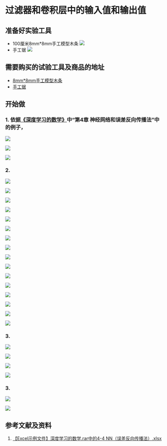 # 过滤器和卷积层中的输入值和输出值

## 准备好实验工具

- 100厘米8mm*8mm手工模型木条
![](/images/体验卷积神经网络中的数学原理/过滤器和卷积层中的输入值和输出值/8mm手工模型木条.jpg)
- 手工锯
![](/images/体验卷积神经网络中的数学原理/过滤器和卷积层中的输入值和输出值/手工锯.jpg)

## 需要购买的试验工具及商品的地址

- [8mm*8mm手工模型木条](https://item.taobao.com/item.htm?spm=a1z09.2.0.0.7f642e8dJTGJWM&id=543446811425&_u=3c6ncud14e3)
- [手工锯](https://detail.tmall.com/item.htm?id=525869238835&spm=a1z09.2.0.0.46d82e8dlFtmf6&_u=qc6ncud3ffd)

## 开始做

### 1. 依据[《深度学习的数学》](https://www.ituring.com.cn/book/2593)中“第4章 神经网络和误差反向传播法”中的例子，

![](/images/体验卷积神经网络中的数学原理/过滤器和卷积层中的输入值和输出值/1a1.jpg)

![](/images/体验卷积神经网络中的数学原理/过滤器和卷积层中的输入值和输出值/1a2.jpg)

![](/images/体验卷积神经网络中的数学原理/过滤器和卷积层中的输入值和输出值/1a3.jpg)

### 2.

![](/images/体验卷积神经网络中的数学原理/过滤器和卷积层中的输入值和输出值/2a1.jpg)

![](/images/体验卷积神经网络中的数学原理/过滤器和卷积层中的输入值和输出值/2a2.jpg)

![](/images/体验卷积神经网络中的数学原理/过滤器和卷积层中的输入值和输出值/2a3.jpg)

![](/images/体验卷积神经网络中的数学原理/过滤器和卷积层中的输入值和输出值/2a4.jpg)

![](/images/体验卷积神经网络中的数学原理/过滤器和卷积层中的输入值和输出值/2a5.jpg)

![](/images/体验卷积神经网络中的数学原理/过滤器和卷积层中的输入值和输出值/2a6.jpg)

![](/images/体验卷积神经网络中的数学原理/过滤器和卷积层中的输入值和输出值/2a7.jpg)

![](/images/体验卷积神经网络中的数学原理/过滤器和卷积层中的输入值和输出值/2a8.jpg)

![](/images/体验卷积神经网络中的数学原理/过滤器和卷积层中的输入值和输出值/2a9.jpg)

![](/images/体验卷积神经网络中的数学原理/过滤器和卷积层中的输入值和输出值/2a10.jpg)

![](/images/体验卷积神经网络中的数学原理/过滤器和卷积层中的输入值和输出值/2a11.jpg)

![](/images/体验卷积神经网络中的数学原理/过滤器和卷积层中的输入值和输出值/2a12.jpg)

![](/images/体验卷积神经网络中的数学原理/过滤器和卷积层中的输入值和输出值/2a13.jpg)

![](/images/体验卷积神经网络中的数学原理/过滤器和卷积层中的输入值和输出值/2a14.jpg)

![](/images/体验卷积神经网络中的数学原理/过滤器和卷积层中的输入值和输出值/2a15.jpg)

![](/images/体验卷积神经网络中的数学原理/过滤器和卷积层中的输入值和输出值/2a16.jpg)

### 3.

![](/images/体验卷积神经网络中的数学原理/过滤器和卷积层中的输入值和输出值/3a1.jpg)

![](/images/体验卷积神经网络中的数学原理/过滤器和卷积层中的输入值和输出值/3a2.jpg)

![](/images/体验卷积神经网络中的数学原理/过滤器和卷积层中的输入值和输出值/3a3.jpg)

![](/images/体验卷积神经网络中的数学原理/过滤器和卷积层中的输入值和输出值/3a4.jpg)

### 3.

![](/images/体验卷积神经网络中的数学原理/过滤器和卷积层中的输入值和输出值/4a1.jpg)

![](/images/体验卷积神经网络中的数学原理/过滤器和卷积层中的输入值和输出值/4a2.jpg)

## 参考文献及资料

1. [【Excel示例文件】深度学习的数学.rar中的4-4 NN（误差反向传播法）.xlsx](http://www.ituring.com.cn/book/2593)